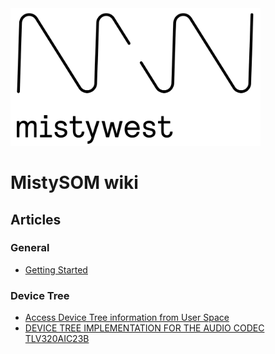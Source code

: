<img src="img/2018_MistyWest_LogoCombo_FINAL_RGB.png" alt="MistyWest" width="400"/>

# MistySOM wiki

## Articles

### General

* [Getting Started ]( GettingStarted.md )

### Device Tree

* [Access Device Tree information from User Space]( DeviceTreeFromUserSpace.md )
* [DEVICE TREE IMPLEMENTATION FOR THE AUDIO CODEC TLV320AIC23B]( AudioCodec.md )

